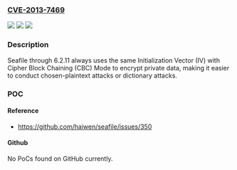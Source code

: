 ### [CVE-2013-7469](https://cve.mitre.org/cgi-bin/cvename.cgi?name=CVE-2013-7469)
![](https://img.shields.io/static/v1?label=Product&message=n%2Fa&color=blue)
![](https://img.shields.io/static/v1?label=Version&message=n%2Fa&color=blue)
![](https://img.shields.io/static/v1?label=Vulnerability&message=n%2Fa&color=brighgreen)

### Description

Seafile through 6.2.11 always uses the same Initialization Vector (IV) with Cipher Block Chaining (CBC) Mode to encrypt private data, making it easier to conduct chosen-plaintext attacks or dictionary attacks.

### POC

#### Reference
- https://github.com/haiwen/seafile/issues/350

#### Github
No PoCs found on GitHub currently.

